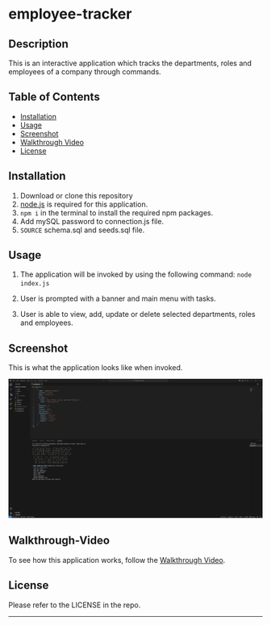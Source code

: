 # employee-tracker

## Description

This is an interactive application which tracks the departments, roles and employees of a company through commands.


## Table of Contents

- [Installation](#installation)
- [Usage](#usage)
- [Screenshot](#screenshot)
- [Walkthrough Video](#walkthrough-video)
- [License](#license)


## Installation

1. Download or clone this repository
2. [node.js](https://nodejs.org/en) is required for this application.
3. `npm i` in the terminal to install the required npm packages.
4. Add mySQL password to connection.js file.
5. `SOURCE` schema.sql and seeds.sql file.


## Usage

1. The application will be invoked by using the following command: `node index.js`

2. User is prompted with a banner and main menu with tasks.

3. User is able to view, add, update or delete selected departments, roles and employees.


## Screenshot

This is what the application looks like when invoked.

![screenshot of sample readme file](assets/screenshot.png)


## Walkthrough-Video

To see how this application works, follow the [Walkthrough Video](https://drive.google.com/file/d/1GKzSJvRNhp443to077GPvU8CM3iGZWO1/view?usp=drive_link).


## License

Please refer to the LICENSE in the repo.

---